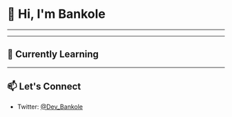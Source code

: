 # 👋 Hi, I'm Bankole

---
---

## 🧠 Currently Learning


---

## 📫 Let's Connect

- Twitter: [@Dev_Bankole](https://twitter.com/Ayobankole09)


